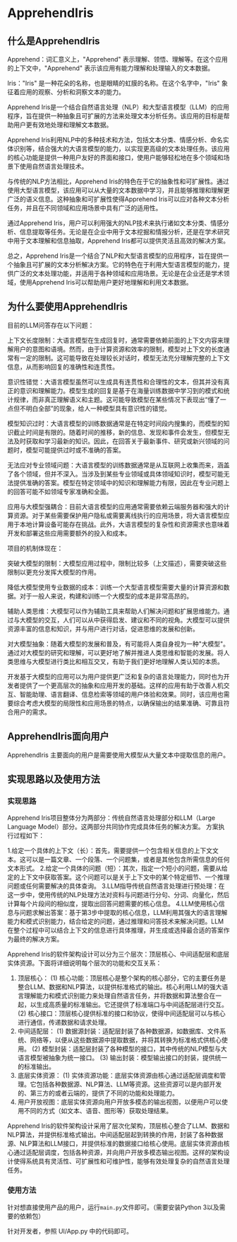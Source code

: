 # ApprehendIris

## 什么是ApprehendIris

Apprehend：词汇意义上，"Apprehend" 表示理解、领悟、理解等。在这个应用的上下文中，"Apprehend" 表示该应用有能力理解和处理输入的文本数据。

Iris："Iris" 是一种花朵的名称，也是眼睛的虹膜的名称。在这个名字中，"Iris" 象征着应用的观察、分析和洞察文本的能力。

Apprehend Iris是一个结合自然语言处理（NLP）和大型语言模型（LLM）的应用程序，旨在提供一种抽象且可扩展的方法来处理文本分析任务。该应用的目标是帮助用户更有效地处理和理解文本数据。

Apprehend Iris利用NLP中的多种技术和方法，包括文本分类、情感分析、命名实体识别等，结合强大的大语言模型的能力，以实现更高级的文本处理任务。该应用的核心功能是提供一种用户友好的界面和接口，使用户能够轻松地在多个领域和场景下使用自然语言处理技术。

与传统的NLP方法相比，Apprehend Iris的特色在于它的抽象性和可扩展性。通过使用大型语言模型，该应用可以从大量的文本数据中学习，并且能够推理和理解更广泛的语义信息。这种抽象和可扩展性使得Apprehend Iris可以应对各种文本分析任务，并且在不同领域和应用场景中具有广泛的适用性。

通过Apprehend Iris，用户可以利用强大的NLP技术来执行诸如文本分类、情感分析、信息提取等任务。无论是在企业中用于文本挖掘和情报分析，还是在学术研究中用于文本理解和信息抽取，Apprehend Iris都可以提供灵活且高效的解决方案。

总之，Apprehend Iris是一个结合了NLP和大型语言模型的应用程序，旨在提供一个抽象且可扩展的文本分析解决方案。它的特色在于利用大型语言模型的能力，提供广泛的文本处理功能，并适用于各种领域和应用场景。无论是在企业还是学术领域，使用Apprehend Iris可以帮助用户更好地理解和利用文本数据。


## 为什么要使用ApprehendIris

目前的LLM问答存在以下问题：

上下文长度限制：大语言模型在生成回复时，通常需要依赖前面的上下文内容来理解用户的意图和语境。然而，由于计算资源和效率的限制，模型对上下文的长度通常有一定的限制。这可能导致在处理较长对话时，模型无法充分理解完整的上下文信息，从而影响回复的准确性和连贯性。

意识性错觉：大语言模型虽然可以生成具有连贯性和合理性的文本，但其并没有真正的意识和理解能力。模型生成的回复是基于在海量训练数据中学习到的模式和统计规律，而非真正理解语义和主题。这可能导致模型在某些情况下表现出“懂了一点但不明白全部”的现象，给人一种模型具有意识性的错觉。

模型知识过时：大语言模型的训练数据通常是在特定时间段内搜集的，而模型的知识截止时间是有限的。随着时间的推移，新的信息、发现和事件会发生，但模型无法及时获取和学习最新的知识。因此，在回答关于最新事件、研究或新兴领域的问题时，模型可能提供过时或不准确的答案。

无法应对专业领域问题：大语言模型的训练数据通常是从互联网上收集而来，涵盖了各个领域，但并不深入。当涉及到某些专业领域或具体领域知识时，模型可能无法提供准确的答案。模型在特定领域中的知识和理解能力有限，因此在专业问题上的回答可能不如领域专家准确和全面。

应用与大模型强耦合：目前大语言模型的应用通常需要依赖云端服务器和强大的计算资源。对于某些需要保护用户隐私或需要离线执行的应用场景，将大语言模型应用于本地计算设备可能存在挑战。此外，大语言模型的复杂性和资源需求也意味着开发和部署这些应用需要额外的投入和成本。

项目的机制体现在：

突破大模型的限制：大模型应用过程中，限制比较多（上文描述），需要突破这些限制以更充分发挥大模型的作用。

降低大模型使用专业数据的成本：训练一个大型语言模型需要大量的计算资源和数据。对于一般人来说，构建和训练一个大模型的成本是非常高昂的。

辅助人类思维：大模型可以作为辅助工具来帮助人们解决问题和扩展思维能力。通过与大模型的交互，人们可以从中获得启发、建议和不同的视角。大模型可以提供资源丰富的信息和知识，并与用户进行对话，促进思维的发展和创新。

对大模型抽象：随着大模型的发展和普及，有可能将人类自身视为一种"大模型"。通过对大模型的研究和理解，可以更好地了解并推进人类思维和智能的发展。将人类思维与大模型进行类比和相互交叉，有助于我们更好地理解人类认知的本质。

开发基于大模型的应用可以为用户提供更广泛和复杂的语言处理能力，同时也为开发者提供了一个更高层次的抽象和应用开发的基础。这样的应用有助于改善人机交互、智能助理、语言翻译、信息检索等领域的用户体验和效果。同时，该应用也需要综合考虑大模型的局限性和应用场景的特点，以确保输出的结果准确、可靠且符合用户的需求。

## ApprehendIris面向用户

ApprehendIris 主要面向的用户是需要使用大模型从大量文本中提取信息的用户。

## 实现思路以及使用方法

### 实现思路

Apprehend Iris项目整体分为两部分：传统自然语言处理部分和LLM（Large Language Model）部分。这两部分共同协作完成具体任务的解决方案。
方案执行过程如下：

1.给定一个具体的上下文（长）：首先，需要提供一个包含相关信息的上下文文本。这可以是一篇文章、一个段落、一个问题集，或者是其他包含所需信息的任何文本形式。
2.给定一个具体的问题（短）：其次，指定一个短小的问题，需要从给定的上下文中获取答案。这个问题可以是关于上下文中的某个特定细节、一个推理问题或任何需要解决的具体查询。
3.LLM指导传统自然语言处理进行预处理：在这一步中，使用传统的NLP处理方法对资料与问题进行分句、分词、向量化，然后计算每个片段间的相似度，提取出回答问题需要的核心信息。
4.LLM使用核心信息与问题求解出答案：基于第3步中提取的核心信息，LLM利用其强大的语言理解能力和模式识别能力，结合给定的问题，通过推理和问答技术来解决问题。LLM在整个过程中可以结合上下文的信息进行具体推理，并生成或选择最合适的答案作为最终的解决方案。

Apprehend Iris的软件架构设计可以分为三个层次：顶层核心、中间适配层和底层实体资源。下面将详细说明每个层次的功能和交互关系：

1. 顶层核心：
(1) 核心功能：顶层核心是整个架构的核心部分，它的主要任务是整合LLM、数据和NLP算法，以提供标准格式的输出。核心利用LLM的强大语言理解能力和模式识别能力来处理自然语言任务，并将数据和算法整合在一起，以生成高质量的标准输出。它还提供了标准端口与中间适配层进行交互。
(2) 核心接口：顶层核心提供标准的接口和协议，使得中间适配层可以与核心进行通信，传递数据和请求处理。
2. 中间适配层：
(1) 数据源封装：适配层封装了各种数据源，如数据库、文件系统、网络等，以便从这些数据源中提取数据，并将其转换为标准格式供核心使用。
(2) 模型封装：适配层封装了各种模型的接口，其中传统的NLP模型与大语言模型被抽象为统一接口。
(3) 输出封装：模型输出接口的封装，提供统一的标准输出。
3. 底层实体资源：
(1) 实体资源功能：底层实体资源由核心通过适配层调度和管理。它包括各种数据源、NLP算法、LLM等资源。这些资源可以是内部开发的、第三方的或者云端的，提供了不同的功能和处理能力。
4. 用户开放视图：底层实体资源向用户开放多模态的输出视图，以便用户可以使用不同的方式（如文本、语音、图形等）获取处理结果。

Apprehend Iris的软件架构设计采用了层次化架构，顶层核心整合了LLM、数据和NLP算法，并提供标准格式输出。中间适配层起到转换的作用，封装了各种数据源、NLP算法和LLM接口，并提供标准的数据接口给核心使用。底层实体资源由核心通过适配层调度，包括各种资源，并向用户开放多模态输出视图。这样的架构设计使得系统具有灵活性、可扩展性和可维护性，能够有效处理复杂的自然语言处理任务。

### 使用方法

针对想直接使用产品的用户，运行`main.py`文件即可。（需要安装Python 3以及需要的依赖包）

针对开发者，参照 UI/App.py 中的代码即可。
